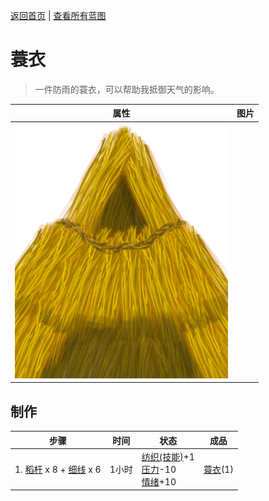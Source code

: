 [返回首页](index.md)   |  [查看所有蓝图](blueprint.md)
# 蓑衣  
> 一件防雨的蓑衣，可以帮助我抵御天气的影响。  
  
  属性  |   图片   
 ----  |  ----:   
   |  ![](Sprite/StrawCape.png)   
  
## 制作  
步骤  |  时间  |  状态  |  成品  
----  |  ----  |  ----  |  ----  
1. [稻杆](RiceStraw.md) x 8 + [细线](CordFiber.md) x 6  |  1小时  |  [纺织(技能)](Skill_Tailoring.md)+1<br>[压力](Stress.md)-10<br>[情绪](Morale.md)+10  |  [蓑衣](StrawCape.md)(1)  

